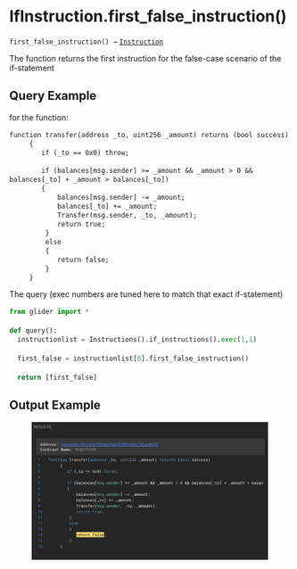 # IfInstruction.first\_false\_instruction()

`first_false_instruction() →` [`Instruction`](../)

The function returns the first instruction for the false-case scenario of the if-statement

## Query Example

for the function:

```solidity
function transfer(address _to, uint256 _amount) returns (bool success) 
     {
        if (_to == 0x0) throw;

        if (balances[msg.sender] >= _amount && _amount > 0 && balances[_to] + _amount > balances[_to]) 
        {
            balances[msg.sender] -= _amount;
            balances[_to] += _amount;
            Transfer(msg.sender, _to, _amount);
            return true;
         } 
         else 
         {
            return false;
         }
     }
```

The query (exec numbers are tuned here to match that exact if-statement)

```python
from glider import *

def query():
  instructionlist = Instructions().if_instructions().exec(1,1)
  
  first_false = instructionlist[0].first_false_instruction()

  return [first_false]
```

## Output Example

<figure><img src="../../../.gitbook/assets/image (7).png" alt=""><figcaption></figcaption></figure>
